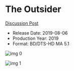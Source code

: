 # The Outsider

[Discussion Post](https://www.avsforum.com/threads/bass-eq-for-filtered-movies.2995212/post-59963044)

* Release Date: 2019-08-06
* Production Year: 2019
* Format: BD/DTS-HD MA 5.1

![img 0](https://i.imgur.com/r7u6BHB.jpg)

![img 1](https://i.imgur.com/0amAULL.png)

